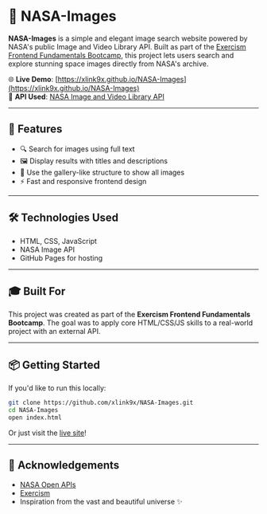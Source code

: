 # 🌌 NASA-Images

**NASA-Images** is a simple and elegant image search website powered by NASA's public Image and Video Library API. Built as part of the [Exercism Frontend Fundamentals Bootcamp](https://exercism.org/), this project lets users search and explore stunning space images directly from NASA's archive.

🌐 **Live Demo**: [https://xlink9x.github.io/NASA-Images](https://xlink9x.github.io/NASA-Images)  
📸 **API Used**: [NASA Image and Video Library API](https://images.nasa.gov/docs/images.nasa.gov_api_docs.pdf)

---

## 🚀 Features

- 🔍 Search for images using full text
- 🖼️ Display results with titles and descriptions
- 📖 Use the gallery-like structure to show all images
- ⚡ Fast and responsive frontend design

---

## 🛠️ Technologies Used

- HTML, CSS, JavaScript
- NASA Image API
- GitHub Pages for hosting

---

## 🎓 Built For

This project was created as part of the **Exercism Frontend Fundamentals Bootcamp**. The goal was to apply core HTML/CSS/JS skills to a real-world project with an external API.

---

## 📦 Getting Started

If you'd like to run this locally:

```bash
git clone https://github.com/xlink9x/NASA-Images.git
cd NASA-Images
open index.html
```

Or just visit the [live site](https://xlink9x.github.io/NASA-Images/)!

---

## 🙌 Acknowledgements

- [NASA Open APIs](https://api.nasa.gov/)
- [Exercism](https://exercism.org/)
- Inspiration from the vast and beautiful universe ✨
